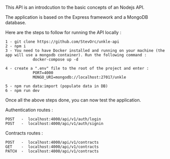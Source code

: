 This API is an introdcution to the basic concepts of an Nodejs API.

The application is based on the Express framework and a MongoDB database.

Here are the steps to follow for running the API locally :

    1 - git clone https://github.com/StevOrc/unkle-api
    2 - npm i
    3 - You need to have Docker installed and running on your machine (the app will use a mongodb container). Run the following command :
                docker-compose up -d

    4 - create a ".env" file to the root of the project and enter :
                PORT=4000
                MONGO_URI=mongodb://localhost:27017/unkle

    5 - npm run data:import (populate data in DB)
    6 - npm run dev

Once all the above steps done, you can now test the application.

Authentication routes :

    POST   -  localhost:4000/api/v1/auth/login
    POST   -  localhost:4000/api/v1/auth/signin

Contracts routes :

    POST   -  localhost:4000/api/v1/contracts
    GET    -  localhost:4000/api/v1/contracts
    PATCH  -  localhost:4000/api/v1/contracts
